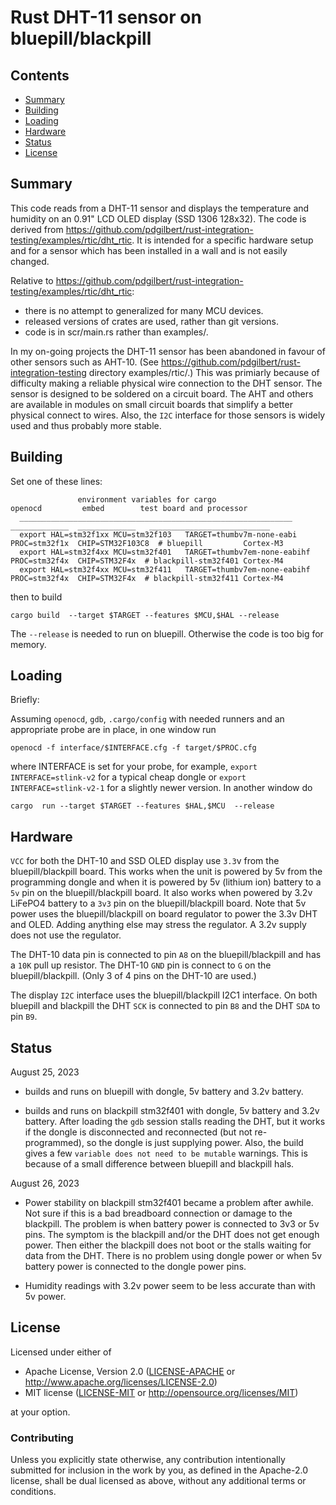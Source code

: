 # Rust DHT-11 sensor on bluepill/blackpill

##  Contents
- [Summary](#summary)
- [Building](#building)
- [Loading](#loading)
- [Hardware](#hardware)
- [Status](#status)
- [License](#license)

## Summary

This code reads from a DHT-11 sensor and displays the temperature and humidity on
an 0.91" LCD OLED display (SSD 1306 128x32).
The code is derived from https://github.com/pdgilbert/rust-integration-testing/examples/rtic/dht_rtic.
It is intended for a specific hardware setup and for a sensor which has been
installed in a wall and is not easily changed.

Relative to https://github.com/pdgilbert/rust-integration-testing/examples/rtic/dht_rtic:
- there is no attempt to generalized for many MCU devices.
- released versions of crates are used, rather than git versions.
- code is in scr/main.rs rather than examples/.

In my on-going projects the DHT-11 sensor has been abandoned in favour of other sensors such as AHT-10.
(See https://github.com/pdgilbert/rust-integration-testing directory examples/rtic/.)
This was primiarly because of difficulty making a reliable physical wire connection to the DHT sensor.
The sensor is designed to be soldered on a circuit board. The AHT and others are available in modules on
small circuit boards that simplify a better physical connect to wires.
Also, the `I2C` interface for those sensors is widely used and thus probably more stable.


## Building

Set one of these lines:
```
               environment variables for cargo                       openocd         embed        test board and processor
  _____________________________________________________________     _____________  _____________   ___________________________
  export HAL=stm32f1xx MCU=stm32f103   TARGET=thumbv7m-none-eabi    PROC=stm32f1x  CHIP=STM32F103C8  # bluepill         Cortex-M3
  export HAL=stm32f4xx MCU=stm32f401   TARGET=thumbv7em-none-eabihf PROC=stm32f4x  CHIP=STM32F4x  # blackpill-stm32f401 Cortex-M4
  export HAL=stm32f4xx MCU=stm32f411   TARGET=thumbv7em-none-eabihf PROC=stm32f4x  CHIP=STM32F4x  # blackpill-stm32f411 Cortex-M4
```
then to build
```
cargo build  --target $TARGET --features $MCU,$HAL --release
```
The `--release` is needed to run on bluepill. Otherwise the code is too big for memory.


## Loading

Briefly:

Assuming `openocd`, `gdb`, `.cargo/config` with needed runners and an appropriate probe are 
in place, in one window run
```
openocd -f interface/$INTERFACE.cfg -f target/$PROC.cfg 
```
where INTERFACE is set for your probe, for example, `export INTERFACE=stlink-v2` for a typical cheap dongle
or `export INTERFACE=stlink-v2-1` for a slightly newer version.
In another window do
```
cargo  run --target $TARGET --features $HAL,$MCU  --release
```


## Hardware

`VCC` for both the DHT-10 and SSD OLED display use `3.3`v from the bluepill/blackpill board.
This works when the unit is powered by 5v from the programming dongle and when it is powered 
by 5v (lithium ion) battery to a `5v` pin on the bluepill/blackpill board.
It also works when powered by 3.2v LiFePO4 battery to a `3v3` pin on the bluepill/blackpill board.
Note that 5v power uses the bluepill/blackpill on board regulator to power the 3.3v DHT and OLED.
Adding anything else may stress the regulator. A 3.2v supply does not use the regulator.

The DHT-10 data pin is connected to pin `A8` on the bluepill/blackpill and has a `10K` pull up resistor.
The DHT-10 `GND` pin is connect to `G` on the bluepill/blackpill. 
(Only 3 of 4 pins on the DHT-10 are used.)

The display `I2C` interface uses the bluepill/blackpill I2C1 interface. 
On both bluepill and blackpill the DHT `SCK` is connected to pin `B8` and the DHT `SDA` to pin `B9`.


## Status

August 25, 2023 
  - builds and runs on bluepill with dongle, 5v battery and 3.2v battery.

  - builds and runs on blackpill stm32f401 with dongle, 5v battery and 3.2v battery. 
    After loading the `gdb` session stalls reading the DHT, but it works if the dongle is 
    disconnected and reconnected (but not re-programmed), so the dongle is just supplying
    power. 
    Also, the build gives a few `variable does not need to be mutable` warnings. This is
    because of a small difference between bluepill and blackpill hals.

August 26, 2023 
  - Power stability on blackpill stm32f401 became a problem after awhile. Not sure if
    this is a bad breadboard connection or damage to the blackpill. The problem
    is when battery power is connected to 3v3 or 5v pins. The symptom is the blackpill
    and/or the DHT does not get enough power. Then either the blackpill does not boot
    or the stalls waiting for data from the DHT. There is no problem using dongle power
    or when 5v battery power is connected to the dongle power pins.

  - Humidity readings with 3.2v power seem to be less accurate than with 5v power.    


## License

Licensed under either of

 * Apache License, Version 2.0 ([LICENSE-APACHE](LICENSE-APACHE) or
   http://www.apache.org/licenses/LICENSE-2.0)
 * MIT license ([LICENSE-MIT](LICENSE-MIT) or
   http://opensource.org/licenses/MIT)

at your option.

### Contributing

Unless you explicitly state otherwise, any contribution intentionally submitted
for inclusion in the work by you, as defined in the Apache-2.0 license, shall
be dual licensed as above, without any additional terms or conditions.
